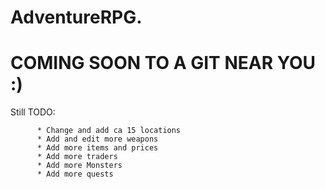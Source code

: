# AdventureRPG.



# COMING SOON TO A GIT NEAR YOU    :)

Still TODO:

          * Change and add ca 15 locations
          * Add and edit more weapons
          * Add more items and prices
          * Add more traders
          * Add more Monsters
          * Add more quests

